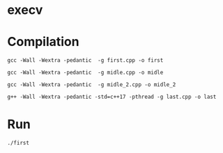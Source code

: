 # execv

# Compilation
```
gcc -Wall -Wextra -pedantic  -g first.cpp -o first
```

```
gcc -Wall -Wextra -pedantic  -g midle.cpp -o midle
```

```
gcc -Wall -Wextra -pedantic  -g midle_2.cpp -o midle_2
```

```
g++ -Wall -Wextra -pedantic -std=c++17 -pthread -g last.cpp -o last

```

# Run
```
./first
```
